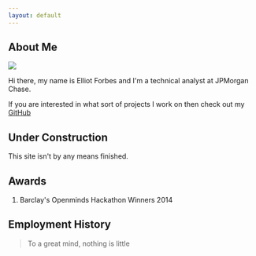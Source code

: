 ```yaml
---
layout: default
---
```


## About Me

<img class="profile-picture" src="https://avatars1.githubusercontent.com/u/3332224?v=3&s=460">

Hi there, my name is Elliot Forbes and I'm a technical analyst at JPMorgan Chase. 

If you are interested in what sort of projects I work on then check out my [GitHub](https://github.com/elliotforbes)

## Under Construction

This site isn't by any means finished.

## Awards

1. Barclay's Openminds Hackathon Winners 2014

## Employment History

> To a great mind, nothing is little

